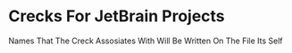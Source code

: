 # Crecks For JetBrain Projects

Names That The Creck Assosiates With Will Be Written On The File Its Self
